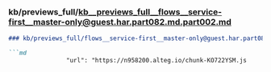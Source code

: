 ### kb/previews_full/kb__previews_full__flows__service-first__master-only@guest.har.part082.md.part002.md

```md
### kb/previews_full/flows__service-first__master-only@guest.har.part082.md (part 002)

```md
                "url": "https://n958200.alteg.io/chunk-KO722YSM.js
```

```

```

